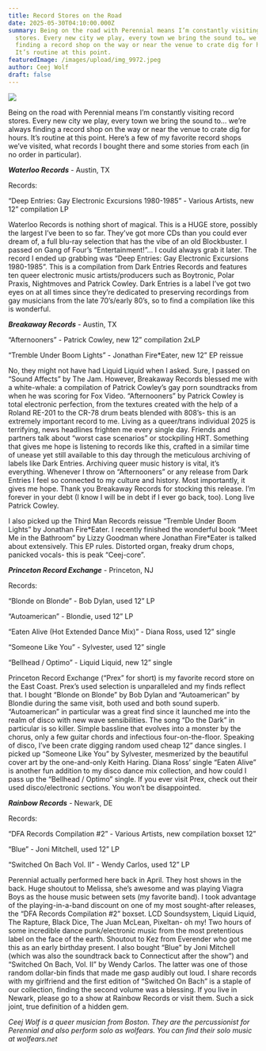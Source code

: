 ```yaml
---
title: Record Stores on the Road
date: 2025-05-30T04:10:00.000Z
summary: Being on the road with Perennial means I’m constantly visiting record
  stores. Every new city we play, every town we bring the sound to… we’re always
  finding a record shop on the way or near the venue to crate dig for hours.
  It’s routine at this point.
featuredImage: /images/upload/img_9972.jpeg
author: Ceej Wolf
draft: false
---
```

![](/images/upload/img_9972.jpeg)

Being on the road with Perennial means I’m constantly visiting record stores. Every new city we play, every town we bring the sound to… we’re always finding a record shop on the way or near the venue to crate dig for hours. It’s routine at this point. Here’s a few of my favorite record shops we’ve visited, what records I bought there and some stories from each (in no order in particular).

***Waterloo Records*** - Austin, TX 

Records:

“Deep Entries: Gay Electronic Excursions 1980-1985” - Various Artists, new 12” compilation LP

Waterloo Records is nothing short of magical. This is a HUGE store, possibly the largest I’ve been to so far. They’ve got more CDs than you could ever dream of, a full blu-ray selection that has the vibe of an old Blockbuster. I passed on Gang of Four’s “Entertainment!”... I could always grab it later. The record I ended up grabbing was “Deep Entries: Gay Electronic Excursions 1980-1985”. This is a compilation from Dark Entries Records and features ten queer electronic music artists/producers such as Boytronic, Polar Praxis, Nightmoves and Patrick Cowley. Dark Entries is a label I’ve got two eyes on at all times since they’re dedicated to preserving recordings from gay musicians from the late 70’s/early 80’s, so to find a compilation like this is wonderful. 

***Breakaway Records*** - Austin, TX 

“Afternooners” - Patrick Cowley, new 12” compilation 2xLP

“Tremble Under Boom Lights” - Jonathan Fire*Eater, new 12” EP reissue

No, they might not have had Liquid Liquid when I asked. Sure, I passed on “Sound Affects” by The Jam. However, Breakaway Records blessed me with a white-whale: a compilation of Patrick Cowley’s gay porn soundtracks from when he was scoring for Fox Video. “Afternooners” by Patrick Cowley is total electronic perfection, from the textures created with the help of a Roland RE-201 to the CR-78 drum beats blended with 808’s- this is an extremely important record to me. Living as a queer/trans individual 2025 is terrifying, news headlines frighten me every single day. Friends and partners talk about “worst case scenarios” or stockpiling HRT. Something that gives me hope is listening to records like this, crafted in a similar time of unease yet still available to this day through the meticulous archiving of labels like Dark Entries. Archiving queer music history is vital, it’s everything. Whenever I throw on “Afternooners” or any release from Dark Entries I feel so connected to my culture and history. Most importantly, it gives me hope. Thank you Breakaway Records for stocking this release. I’m forever in your debt (I know I will be in debt if I ever go back, too). Long live Patrick Cowley.

I also picked up the Third Man Records reissue “Tremble Under Boom Lights” by Jonathan Fire\*Eater. I recently finished the wonderful book “Meet Me in the Bathroom” by Lizzy Goodman where Jonathan Fire\*Eater is talked about extensively. This EP rules. Distorted organ, freaky drum chops, panicked vocals- this is peak “Ceej-core”.

***Princeton Record Exchange*** - Princeton, NJ

Records:

“Blonde on Blonde” - Bob Dylan, used 12” LP

“Autoamerican” - Blondie, used 12” LP

“Eaten Alive (Hot Extended Dance Mix)” - Diana Ross, used 12” single

“Someone Like You” - Sylvester, used 12” single

“Bellhead / Optimo” - Liquid Liquid, new 12” single

Princeton Record Exchange (“Prex” for short) is my favorite record store on the East Coast. Prex’s used selection is unparalleled and my finds reflect that. I bought “Blonde on Blonde” by Bob Dylan and “Autoamerican” by Blondie during the same visit, both used and both sound superb. “Autoamerican” in particular was a great find since it launched me into the realm of disco with new wave sensibilities. The song “Do the Dark” in particular is so killer. Simple bassline that evolves into a monster by the chorus, only a few guitar chords and infectious four-on-the-floor. Speaking of disco, I’ve been crate digging random used cheap 12” dance singles. I picked up “Someone Like You” by Sylvester, mesmerized by the beautiful cover art by the one-and-only Keith Haring. Diana Ross’ single “Eaten Alive” is another fun addition to my disco dance mix collection, and how could I pass up the “Bellhead / Optimo” single. If you ever visit Prex, check out their used disco/electronic sections. You won’t be disappointed.

***Rainbow Records*** - Newark, DE

Records:

“DFA Records Compilation #2” - Various Artists, new compilation boxset 12”

“Blue” - Joni Mitchell, used 12” LP

“Switched On Bach Vol. II” - Wendy Carlos, used 12” LP

Perennial actually performed here back in April. They host shows in the back. Huge shoutout to Melissa, she’s awesome and was playing Viagra Boys as the house music between sets (my favorite band). I took advantage of the playing-in-a-band discount on one of my most sought-after releases, the “DFA Records Compilation #2” boxset. LCD Soundsystem, Liquid Liquid, The Rapture, Black Dice, The Juan McLean, Pixeltan- oh my! Two hours of some incredible dance punk/electronic music from the most pretentious label on the face of the earth. Shoutout to Kez from Everender who got me this as an early birthday present. I also bought “Blue” by Joni Mitchell (which was also the soundtrack back to Connecticut after the show”) and “Switched On Bach, Vol. II” by Wendy Carlos. The latter was one of those random dollar-bin finds that made me gasp audibly out loud. I share records with my girlfriend and the first edition of “Switched On Bach” is a staple of our collection, finding the second volume was a blessing. If you live in Newark, please go to a show at Rainbow Records or visit them. Such a sick joint, true definition of a hidden gem. 

*Ceej Wolf is a queer musician from Boston. They are the percussionist for Perennial and also perform solo as wolfears. You can find their solo music at wolfears.net*
